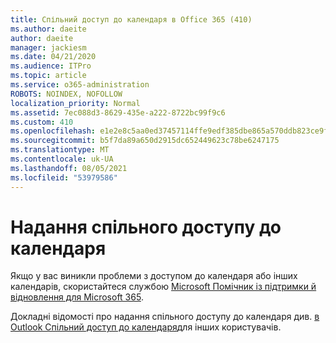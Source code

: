 ```yaml
---
title: Спільний доступ до календаря в Office 365 (410)
ms.author: daeite
author: daeite
manager: jackiesm
ms.date: 04/21/2020
ms.audience: ITPro
ms.topic: article
ms.service: o365-administration
ROBOTS: NOINDEX, NOFOLLOW
localization_priority: Normal
ms.assetid: 7ec088d3-8629-435e-a222-8722bc99f9c6
ms.custom: 410
ms.openlocfilehash: e1e2e8c5aa0ed37457114ffe9edf385dbe865a570ddb823ce9f44bd1391d9bd3
ms.sourcegitcommit: b5f7da89a650d2915dc652449623c78be6247175
ms.translationtype: MT
ms.contentlocale: uk-UA
ms.lasthandoff: 08/05/2021
ms.locfileid: "53979586"
---
```

# <a name="calendar-sharing"></a>Надання спільного доступу до календаря

Якщо у вас виникли проблеми з доступом до календаря або інших календарів, скористайтеся службою [Microsoft Помічник із підтримки й відновлення для Microsoft 365](https://diagnostics.office.com/).
  
Докладні відомості про надання спільного доступу до календаря див. [в Outlook Спільний доступ до календаря](https://support.office.com/article/353ed2c1-3ec5-449d-8c73-6931a0adab88.aspx)для інших користувачів.

